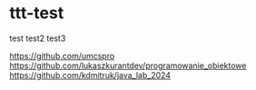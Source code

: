 # ttt-test

test
test2
test3

https://github.com/umcspro
https://github.com/lukaszkurantdev/programowanie_obiektowe
https://github.com/kdmitruk/java_lab_2024
